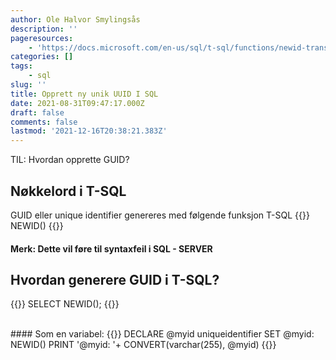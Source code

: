 ```yaml
---
author: Ole Halvor Smylingsås
description: ''
pageresources:
    - 'https://docs.microsoft.com/en-us/sql/t-sql/functions/newid-transact-sql?view=sql-server-ver15'
categories: []
tags:
    - sql
slug: ''
title: Opprett ny unik UUID I SQL
date: 2021-08-31T09:47:17.000Z
draft: false
comments: false
lastmod: '2021-12-16T20:38:21.383Z'
---
```


TIL: Hvordan opprette GUID?
<!--more-->

## Nøkkelord i T-SQL
GUID eller unique identifier genereres med følgende funksjon T-SQL
{{<highlight sql>}}
NEWID()
{{</highlight>}}
#### Merk: Dette vil føre til syntaxfeil i SQL - SERVER

## Hvordan generere GUID i T-SQL?
{{<highlight sql>}}
SELECT NEWID();
{{</highlight>}}

<br />
#### Som en variabel:
{{<highlight sql>}}
DECLARE @myid uniqueidentifier  
SET @myid: NEWID()  
PRINT '@myid: '+ CONVERT(varchar(255), @myid) 
{{</highlight>}}






